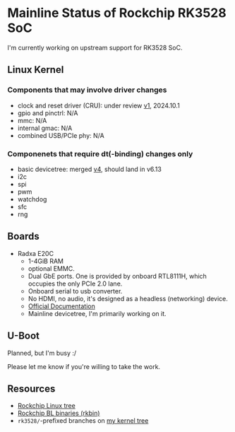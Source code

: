# Mainline Status of Rockchip RK3528 SoC

I'm currently working on upstream support for RK3528 SoC.

## Linux Kernel

### Components that may involve driver changes

- clock and reset driver (CRU): under review [v1](https://lore.kernel.org/all/20241001042401.31903-2-ziyao@disroot.org/), 2024.10.1
- gpio and pinctrl: N/A
- mmc: N/A
- internal gmac: N/A
- combined USB/PCIe phy: N/A

### Componenets that require dt(-binding) changes only

- basic devicetree: merged [v4](https://lore.kernel.org/all/20240829092705.6241-2-ziyao@disroot.org/), should land in v6.13
- i2c
- spi
- pwm
- watchdog
- sfc
- rng

## Boards

- Radxa E20C
  - 1-4GiB RAM
  - optional EMMC.
  - Dual GbE ports. One is provided by onboard RTL8111H, which occupies the
    only PCIe 2.0 lane.
  - Onboard serial to usb converter.
  - No HDMI, no audio, it's designed as a headless (networking) device.
  - [Official Documentation](https://docs.radxa.com/en/e/e20c)
  - Mainline devicetree, I'm primarily working on it.

## U-Boot

Planned, but I'm busy :/

Please let me know if you're willing to take the work.

## Resources

- [Rockchip Linux tree](https://github.com/rockchip-linux/kernel)
- [Rockchip BL binaries (rkbin)](https://github.com/rockchip-linux/rkbin/)
- `rk3528/`-prefixed branches on
  [my kernel tree](https://github.com/ziyao233/linux)
